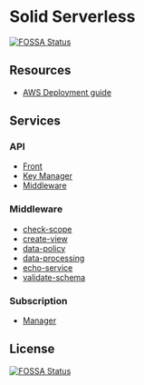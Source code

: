 # Solid Serverless
[![FOSSA Status](https://app.fossa.io/api/projects/git%2Bgithub.com%2FYodata%2Fsolid-serverless.svg?type=shield)](https://app.fossa.io/projects/git%2Bgithub.com%2FYodata%2Fsolid-serverless?ref=badge_shield)


## Resources
- [AWS Deployment guide](deploy/aws/README.md)

## Services

### API

- [Front](service/api-front/README.md)
- [Key Manager](service/api-key-manager/README.md)
- [Middleware](service/api-middleware/README.md)

### Middleware

- [check-scope](service/check-scope/README.md)
- [create-view](service/create-view/README.md)
- [data-policy](service/data-policy/README.md)
- [data-processing](service/data-processing/README.md)
- [echo-service](service/echo-service/README.md)
- [validate-schema](service/validate-schema/README.md)

### Subscription

- [Manager](service/subscription-manager/README.md)

## License
[![FOSSA Status](https://app.fossa.io/api/projects/git%2Bgithub.com%2FYodata%2Fsolid-serverless.svg?type=large)](https://app.fossa.io/projects/git%2Bgithub.com%2FYodata%2Fsolid-serverless?ref=badge_large)